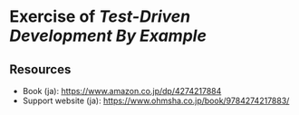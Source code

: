 # Exercise of *Test-Driven Development By Example*

## Resources

- Book (ja): https://www.amazon.co.jp/dp/4274217884
- Support website (ja): https://www.ohmsha.co.jp/book/9784274217883/
